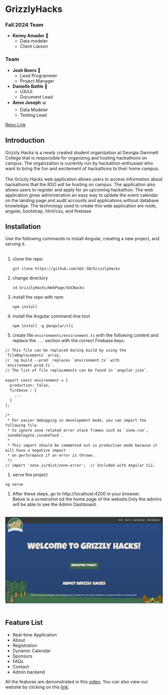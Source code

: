 # GrizzlyHacks

### Fall 2024 Team
* **Kenny Amador** :construction_worker:
  * Data modeler
  * Client Liaison

  
### Team
* **Josh Beers** :crown:
  * Lead Programmer
  * Project Manager
* **Danielle Battle** :art:
  * UX/UI 
  * Document Lead
* **Anne Joseph** :bar_chart:
  * Data Modeler
  * Testing Lead

[Repo Link](https://github.com/GGC-SD/GrizzlyHacks)

## Introduction
Grizzly Hacks is a newly created student organization at Georgia Gwinnett College that is responsible for organizing and hosting hackathons on campus. The organization is currently run by hackathon enthusiast who want to bring the fun and excitement of hackathons to their home campus. <br /><br />
The Grizzly Hacks web application allows users to access information about hackathons that the RSO will be hosting on campus. The application also allows users to register and apply for an upcoming hackathon. The web application gives administration an easy way to update the event calendar on the landing page and audit accounts and applications without database knowledge. The technology used to create this web application are node, angular, bootstrap, html/css, and firebase

## Installation
Use the following commands to install Angular, creating a new project, and serving it. <br /><br />

1. clone the repo
    ```
    git clone https://github.com/GGC-SD/GrizzlyHacks
    ```
1. change directory
    ```
    cd GrizzlyHacks/WebPage/GGCHacks
    ```
1. install the repo with npm
    ```
    npm install
    ```
1. install the Angular command-line tool
    ```
    npm install -g @angular/cli
    ```
1. create file `environments/environment.ts` with the following content and replace the `...` section with the correct Firebase keys.
```
// This file can be replaced during build by using the `fileReplacements` array.
// `ng build --prod` replaces `environment.ts` with `environment.prod.ts`.
// The list of file replacements can be found in `angular.json`.

export const environment = {
  production: false,
  firebase : {
    ...
  }
};

/*
 * For easier debugging in development mode, you can import the following file
 * to ignore zone related error stack frames such as `zone.run`, `zoneDelegate.invokeTask`.
 *
 * This import should be commented out in production mode because it will have a negative impact
 * on performance if an error is thrown.
 */
// import 'zone.js/dist/zone-error';  // Included with Angular CLI.
```
1. serve the project
```
ng serve
```
1. After these steps, go to http://localhost:4200 in your browser.<br />Below is a screenshot od the home page of the website.Only the admins will be able to see the Admin Dashboard.<br /><br />
 
 ![](Documentation/WebPage.png)<br /><br />
 
 ## Feature List
 
 * Real-time Application
 * About
 * Registration
 * Dynamic Calendar
 * Sponsors
 * FAQs
 * Contact
 * Admin backend
 
 All the features are demonstrated in this [video](https://www.youtube.com/watch?v=1dRrcsm5qKo).
 You can also view our website by clicking on this [link](https://grizzly-hacks.web.app).
 
